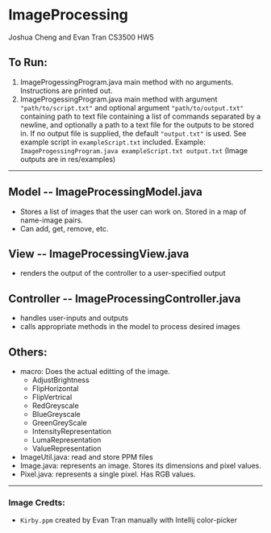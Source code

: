 # ImageProcessing
Joshua Cheng and Evan Tran CS3500 HW5

## To Run:
1. ImageProgessingProgram.java main method with no arguments. Instructions are printed out.
2. ImageProgessingProgram.java main method with argument `"path/to/script.txt"` and optional argument `"path/to/output.txt"` containing path to text file containing a list of commands separated by a newline, and optionally a path to a text file for the outputs to be stored in. If no output file is supplied, the default `"output.txt"` is used. See example script in `exampleScript.txt` included.
Example: ```ImageProgessingProgram.java exampleScript.txt output.txt``` (Image outputs are in res/examples)

---------------------------
## Model -- ImageProcessingModel.java
- Stores a list of images that the user can work on. Stored in a map of name-image pairs.
- Can add, get, remove, etc.

## View -- ImageProcessingView.java
- renders the output of the controller to a user-specified output

## Controller -- ImageProcessingController.java
- handles user-inputs and outputs
- calls appropriate methods in the model to process desired images

## Others:
- macro: Does the actual editting of the image. 
    - AdjustBrightness
    - FlipHorizontal
    - FlipVertrical
    - RedGreyscale
    - BlueGreyscale
    - GreenGreyScale
    - IntensityRepresentation
    - LumaRepresentation
    - ValueRepresentation
- ImageUtil.java: read and store PPM files
- Image.java: represents an image. Stores its dimensions and pixel values.
- Pixel.java: represents a single pixel. Has RGB values.

----------------------------
### Image Credts:
- `Kirby.ppm` created by Evan Tran manually with Intellij color-picker
